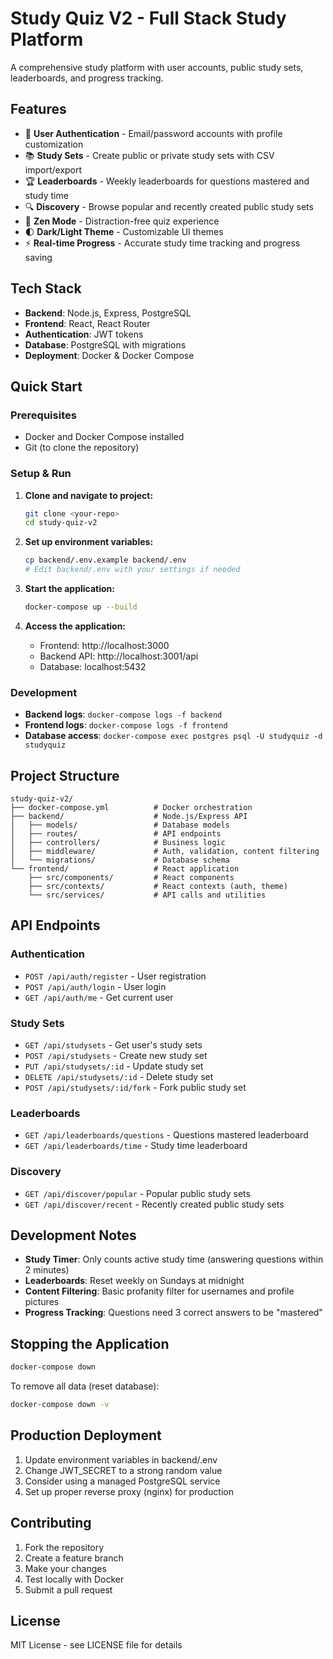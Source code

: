 # Study Quiz V2 - Full Stack Study Platform

A comprehensive study platform with user accounts, public study sets, leaderboards, and progress tracking.

## Features

- 🔐 **User Authentication** - Email/password accounts with profile customization
- 📚 **Study Sets** - Create public or private study sets with CSV import/export
- 🏆 **Leaderboards** - Weekly leaderboards for questions mastered and study time
- 🔍 **Discovery** - Browse popular and recently created public study sets
- 📱 **Zen Mode** - Distraction-free quiz experience
- 🌓 **Dark/Light Theme** - Customizable UI themes
- ⚡ **Real-time Progress** - Accurate study time tracking and progress saving

## Tech Stack

- **Backend**: Node.js, Express, PostgreSQL
- **Frontend**: React, React Router
- **Authentication**: JWT tokens
- **Database**: PostgreSQL with migrations
- **Deployment**: Docker & Docker Compose

## Quick Start

### Prerequisites
- Docker and Docker Compose installed
- Git (to clone the repository)

### Setup & Run

1. **Clone and navigate to project:**
   ```bash
   git clone <your-repo>
   cd study-quiz-v2
   ```

2. **Set up environment variables:**
   ```bash
   cp backend/.env.example backend/.env
   # Edit backend/.env with your settings if needed
   ```

3. **Start the application:**
   ```bash
   docker-compose up --build
   ```

4. **Access the application:**
   - Frontend: http://localhost:3000
   - Backend API: http://localhost:3001/api
   - Database: localhost:5432

### Development

- **Backend logs**: `docker-compose logs -f backend`
- **Frontend logs**: `docker-compose logs -f frontend`
- **Database access**: `docker-compose exec postgres psql -U studyquiz -d studyquiz`

## Project Structure

```
study-quiz-v2/
├── docker-compose.yml          # Docker orchestration
├── backend/                    # Node.js/Express API
│   ├── models/                 # Database models
│   ├── routes/                 # API endpoints
│   ├── controllers/            # Business logic
│   ├── middleware/             # Auth, validation, content filtering
│   └── migrations/             # Database schema
└── frontend/                   # React application
    ├── src/components/         # React components
    ├── src/contexts/           # React contexts (auth, theme)
    └── src/services/           # API calls and utilities
```

## API Endpoints

### Authentication
- `POST /api/auth/register` - User registration
- `POST /api/auth/login` - User login
- `GET /api/auth/me` - Get current user

### Study Sets
- `GET /api/studysets` - Get user's study sets
- `POST /api/studysets` - Create new study set
- `PUT /api/studysets/:id` - Update study set
- `DELETE /api/studysets/:id` - Delete study set
- `POST /api/studysets/:id/fork` - Fork public study set

### Leaderboards
- `GET /api/leaderboards/questions` - Questions mastered leaderboard
- `GET /api/leaderboards/time` - Study time leaderboard

### Discovery
- `GET /api/discover/popular` - Popular public study sets
- `GET /api/discover/recent` - Recently created public study sets

## Development Notes

- **Study Timer**: Only counts active study time (answering questions within 2 minutes)
- **Leaderboards**: Reset weekly on Sundays at midnight
- **Content Filtering**: Basic profanity filter for usernames and profile pictures
- **Progress Tracking**: Questions need 3 correct answers to be "mastered"

## Stopping the Application

```bash
docker-compose down
```

To remove all data (reset database):
```bash
docker-compose down -v
```

## Production Deployment

1. Update environment variables in backend/.env
2. Change JWT_SECRET to a strong random value
3. Consider using a managed PostgreSQL service
4. Set up proper reverse proxy (nginx) for production

## Contributing

1. Fork the repository
2. Create a feature branch
3. Make your changes
4. Test locally with Docker
5. Submit a pull request

## License

MIT License - see LICENSE file for details